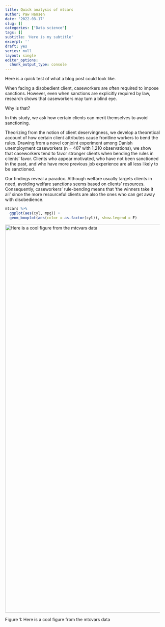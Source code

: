 ```yaml
---
title: Quick analysis of mtcars
author: Paw Hansen
date: '2022-08-17'
slug: []
categories: ["Data science"] 
tags: []
subtitle: 'Here is my subtitle'
excerpt: ''
draft: yes
series: null
layout: single
editor_options: 
  chunk_output_type: console
---
```




Here is a quick test of what a blog post could look like. 

When facing a disobedient client, caseworkers are often required to impose sanctions. However, even when sanctions are explicitly required by law, research shows that caseworkers may turn a blind eye. 

Why is that? 

In this study, we ask how certain clients can merit themselves to avoid sanctioning.

Theorizing from the notion of client deservingness, we develop a theoretical account of how certain client attributes cause frontline workers to bend the rules. Drawing from a novel conjoint experiment among Danish unemployment caseworkers (n = 407 with 1,210 observations), we show that caseworkers tend to favor stronger clients when bending the rules in clients’ favor. Clients who appear motivated, who have not been sanctioned in the past, and who have more previous job experience are all less likely to be sanctioned. 

Our findings reveal a paradox. Although welfare usually targets clients in need, avoiding welfare sanctions seems based on clients’ resources. Consequently, caseworkers’ rule-bending means that ‘the winners take it all’ since the more resourceful clients are also the ones who can get away with disobedience. 


```r
mtcars %>% 
  ggplot(aes(cyl, mpg)) + 
  geom_boxplot(aes(color = as.factor(cyl)), show.legend = F)
```

<div class="figure">
<img src="{{< blogdown/postref >}}index_files/figure-html/unnamed-chunk-2-1.png" alt="Here is a cool figure from the mtcvars data" width="1260" />
<p class="caption">Figure 1: Here is a cool figure from the mtcvars data</p>
</div>


